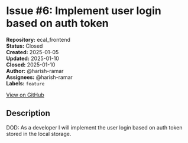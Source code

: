 # Issue #6: Implement user login based on auth token

**Repository:** ecal_frontend  
**Status:** Closed  
**Created:** 2025-01-05  
**Updated:** 2025-01-10  
**Closed:** 2025-01-10  
**Author:** @harish-ramar  
**Assignees:** @harish-ramar  
**Labels:** `feature`  

[View on GitHub](https://github.com/Simtestlab/ecal_frontend/issues/6)

## Description

DOD: As a developer I will implement the user login based on auth token stored in the local storage.